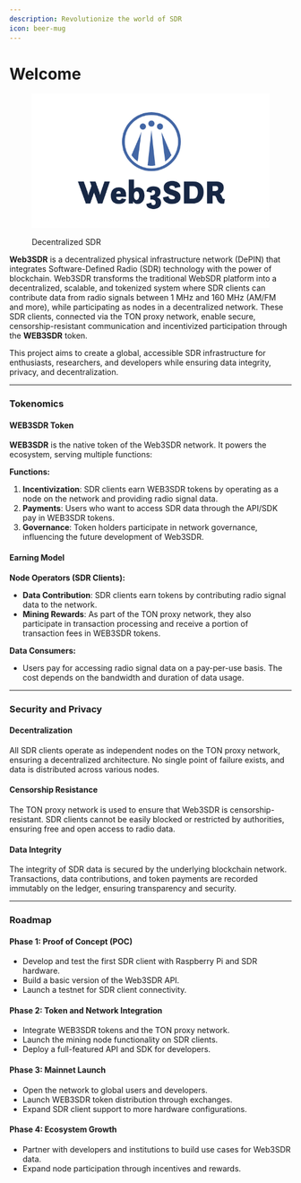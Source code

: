 ```yaml
---
description: Revolutionize the world of SDR
icon: beer-mug
---
```


# Welcome

<figure><img src=".gitbook/assets/banner4.png" alt=""><figcaption><p>Decentralized SDR</p></figcaption></figure>

**Web3SDR** is a decentralized physical infrastructure network (DePIN) that integrates Software-Defined Radio (SDR) technology with the power of blockchain. Web3SDR transforms the traditional WebSDR platform into a decentralized, scalable, and tokenized system where SDR clients can contribute data from radio signals between 1 MHz and 160 MHz (AM/FM and more), while participating as nodes in a decentralized network. These SDR clients, connected via the TON proxy network, enable secure, censorship-resistant communication and incentivized participation through the **WEB3SDR** token.

This project aims to create a global, accessible SDR infrastructure for enthusiasts, researchers, and developers while ensuring data integrity, privacy, and decentralization.

***

### Tokenomics

#### WEB3SDR Token

**WEB3SDR** is the native token of the Web3SDR network. It powers the ecosystem, serving multiple functions:

**Functions:**

1. **Incentivization**: SDR clients earn WEB3SDR tokens by operating as a node on the network and providing radio signal data.
2. **Payments**: Users who want to access SDR data through the API/SDK pay in WEB3SDR tokens.
3. **Governance**: Token holders participate in network governance, influencing the future development of Web3SDR.

#### Earning Model

**Node Operators (SDR Clients):**

* **Data Contribution**: SDR clients earn tokens by contributing radio signal data to the network.
* **Mining Rewards**: As part of the TON proxy network, they also participate in transaction processing and receive a portion of transaction fees in WEB3SDR tokens.

**Data Consumers:**

* Users pay for accessing radio signal data on a pay-per-use basis. The cost depends on the bandwidth and duration of data usage.

***

### Security and Privacy

#### Decentralization

All SDR clients operate as independent nodes on the TON proxy network, ensuring a decentralized architecture. No single point of failure exists, and data is distributed across various nodes.

#### Censorship Resistance

The TON proxy network is used to ensure that Web3SDR is censorship-resistant. SDR clients cannot be easily blocked or restricted by authorities, ensuring free and open access to radio data.

#### Data Integrity

The integrity of SDR data is secured by the underlying blockchain network. Transactions, data contributions, and token payments are recorded immutably on the ledger, ensuring transparency and security.

***

### Roadmap

#### Phase 1: Proof of Concept (POC)

* Develop and test the first SDR client with Raspberry Pi and SDR hardware.
* Build a basic version of the Web3SDR API.
* Launch a testnet for SDR client connectivity.

#### Phase 2: Token and Network Integration

* Integrate WEB3SDR tokens and the TON proxy network.
* Launch the mining node functionality on SDR clients.
* Deploy a full-featured API and SDK for developers.

#### Phase 3: Mainnet Launch

* Open the network to global users and developers.
* Launch WEB3SDR token distribution through exchanges.
* Expand SDR client support to more hardware configurations.

#### Phase 4: Ecosystem Growth

* Partner with developers and institutions to build use cases for Web3SDR data.
* Expand node participation through incentives and rewards.
